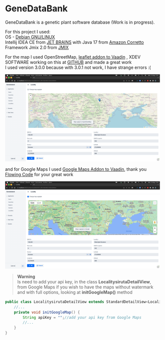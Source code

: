 # GeneDataBank
GeneDataBank is a genetic plant software database (Work is in progress).
  
For this project I used:  
OS - [Debian GNU/LINUX](https://www.debian.org/)  
Intellij IDEA CE from [JET BRAINS](https://www.jetbrains.com/idea/) with Java 17 from [Amazon Corretto](https://aws.amazon.com/corretto/?filtered-posts.sort-by=item.additionalFields.createdDate&filtered-posts.sort-order=desc)  
Framework Jmix 2.0 from [JMIX](https://www.jmix.io//)  

For the map I used OpenStreetMap, [leaflet addon to Vaadin](https://vaadin.com/directory/component/leafletmap-for-vaadin) , XDEV SOFTWARE working on this at [GITHUB](https://github.com/xdev-software/vaadin-maps-leaflet-flow) and made a great work  
I used version 3.0.0 because with 3.0.1 not work, I have strange errors :(
  
![Screen shoot OpenStreetMap](./img/Jmix_with_OpenStreetMap.png)

and for Google Maps I used [Google Maps Addon to Vaadin](https://vaadin.com/directory/component/google-maps-addon), thank you [Flowing Code](https://www.flowingcode.com/en/) for your great work  
  
![Screen shoot Google Maps](./img/Jmix_with_GoogleMaps.png)  
  

> **Warning**  
> Is need to add your api key, in the class **LocalitysirutaDetailView**, from Google Maps if you wish to have the maps without watermark and with full options, looking at **initGoogleMap()** method  
  
```java
public class LocalitysirutaDetailView extends StandardDetailView<Localitysiruta> {
    //...
    private void initGoogleMap() {
        String apiKey = "";//add your api key from Google Maps
        //...
    }
}
```
